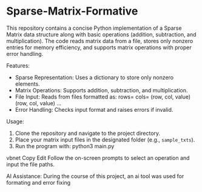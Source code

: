 # Sparse-Matrix-Formative
This repository contains a concise Python implementation of a Sparse Matrix data structure along with basic operations (addition, subtraction, and multiplication). The code reads matrix data from a file, stores only nonzero entries for memory efficiency, and supports matrix operations with proper error handling.

Features:
- Sparse Representation: Uses a dictionary to store only nonzero elements.
- Matrix Operations: Supports addition, subtraction, and multiplication.
- File Input: Reads from files formatted as:
  rows=<number>
  cols=<number>
  (row, col, value)
  (row, col, value)
  ...
- Error Handling: Checks input format and raises errors if invalid.

Usage:
1. Clone the repository and navigate to the project directory.
2. Place your matrix input files in the designated folder (e.g., `sample_txts`).
3. Run the program with:
python3 main.py

vbnet
Copy
Edit
Follow the on-screen prompts to select an operation and input the file paths.

AI Assistance:
During the course of this project, an ai tool was used for formating and error fixing



